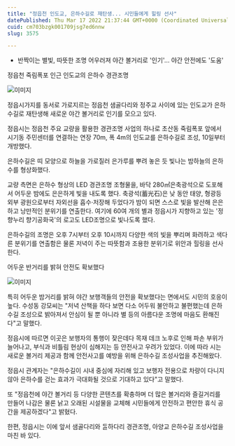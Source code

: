 ```yaml
---
title: "정읍천 인도교, 은하수길로 재탄생... 시민들에게 힐링 선사"
datePublished: Thu Mar 17 2022 21:37:44 GMT+0000 (Coordinated Universal Time)
cuid: cm703bzgk001709jsg7ed6nnw
slug: 3575

---
```



- 반짝이는 별빛, 따뜻한 조명 어우러져 야간 볼거리로 '인기'... 야간 안전에도 '도움'

정읍천 죽림폭포 인근 인도교의 은하수 경관조명

![이미지](https://cdn.hashnode.com/res/hashnode/image/upload/v1739254680771/ea7d1181-3ffc-4155-afc5-2ff22c765a33.jpeg)

정읍시가지를 동서로 가로지르는 정읍천 샘골다리와 정주교 사이에 있는 인도교가 은하수길로 재탄생해 새로운 야간 볼거리로 인기를 모으고 있다.

정읍시는 정읍천 주요 교량을 활용한 경관조명 사업의 하나로 초산동 죽림폭포 앞에서 시기동 주민센터를 연결하는 연장 70m, 폭 4m의 인도교를 은하수길로 조성, 10일부터 개방했다.

은하수길은 띠 모양으로 하늘을 가로질러 은가루를 뿌려 놓은 듯 빛나는 밤하늘의 은하수를 형상화했다.

교량 측면은 은하수 형상의 LED 경관조명 조형물을, 바닥 280㎡은축광석으로 도포해서 어두운 밤에도 은은하게 빛을 내도록 했다. 축광석(蓄光石)은 낮 동안 태양, 형광등 외부 광원으로부터 자외선을 흡수·저장해 두었다가 밤이 되면 스스로 빛을 발산해 은은하고 낭만적인 분위기를 연출한다. 여기에 60여 개의 별과 정읍시가 지향하고 있는 '정향누리 향기공화국'의 로고도 LED조명으로 빛나도록 했다.

은하수길의 조명은 오후 7시부터 오후 10시까지 다양한 색의 빛을 뿌리며 화려하고 색다른 분위기를 연출함은 물론 저녁이 주는 따뜻함과 조용한 분위기로 위안과 힐링을 선사한다.

어두운 반거리를 밝혀 안전도 확보했다

![이미지](https://cdn.hashnode.com/res/hashnode/image/upload/v1739254682712/042ddef1-e500-4b27-9b4d-2d039f260e12.jpeg)

특히 어두운 밤거리를 밝혀 야간 보행객들의 안전을 확보했다는 면에서도 시민의 호응이 높다. 수성동 강모씨는 "저녁 산책을 하다 보면 다소 어두워 불안하고 불편했는데 은하수길 조성으로 밝아져서 안심이 될 뿐 아니라 별 등의 아름다운 조명에 마음도 환해진다"고 말했다.

정읍시에 따르면 이곳은 보행자의 통행이 잦은데다 목재 데크 노후로 인해 파손 부위가 늘어나고, 부식과 비틀림 현상이 심해지는 등 안전사고 우려가 있었다. 이에 따라 시는 새로운 볼거리 제공과 함께 안전사고를 예방을 위해 은하수길 조성사업을 추진해왔다.

정읍시 관계자는 "은하수길이 시내 중심에 자리해 있고 보행자 전용으로 차량이 다니지 않아 은하수를 걷는 효과가 극대화될 것으로 기대하고 있다"고 말했다.

또 "정읍천에 야간 볼거리 등 다양한 콘텐츠를 확충하며 더 많은 볼거리와 즐길거리를 만들어 나감은 물론 낡고 오래된 시설물을 교체해 시민들에게 안전하고 편안한 휴식 공간을 제공하겠다"고 밝혔다.

한편, 정읍시는 이에 앞서 샘골다리와 ᄃᆞᆯ하다리 경관조명, 아양교 은하수길 조성사업을 마친 바 있다.